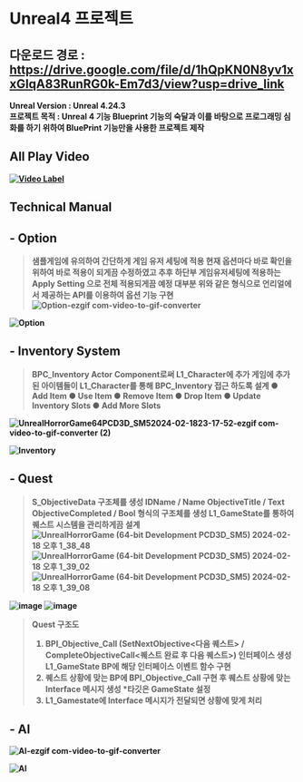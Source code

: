 # Unreal4 프로젝트

## 다운로드 경로 : https://drive.google.com/file/d/1hQpKN0N8yv1xxGIqA83RunRG0k-Em7d3/view?usp=drive_link

<strong>Unreal Version : Unreal 4.24.3<br/> 
<strong>프로젝트 목적 : Unreal 4 기능 Blueprint 기능의 숙달과 이를 바탕으로 프로그래밍 심화를 하기 위하여 BluePrint 기능만을 사용한 프로젝트 제작

## All Play Video
[![Video Label](http://img.youtube.com/vi/7PDlvy-wnq0/0.jpg)](https://youtu.be/7PDlvy-wnq0)

## Technical Manual

## - Option 

> 샘플게임에 유의하여 간단하게 게임 유저 세팅에 적용 현재 옵션마다 바로 확인을 위하여 바로 적용이 되게끔 수정하였고 추후 하단부 게임유저세팅에 적용하는 Apply Setting 으로 전체 적용되게끔 예정
대부분 위와 같은 형식으로 언리얼에서 제공하는 API를 이용하여 옵션 기능 구현
![Option-ezgif com-video-to-gif-converter](https://github.com/showhohxc/Unreal4-FirstPersonView/assets/98040028/778d77f2-fdda-463d-98b0-82b32ec734c8)

![Option](https://github.com/showhohxc/Unreal4-FirstPersonView/assets/98040028/2df9c018-a9f5-4e5e-8926-030304930ca0)

## - Inventory System

> BPC_Inventory
> Actor Component로써 L1_Character에 추가 게임에 추가된 아이템들이 L1_Character를 통해 BPC_Inventory 접근 하도록 설계
> ● Add Item
> ● Use Item
> ● Remove Item
> ● Drop Item
> ● Update Inventory Slots
> ● Add More Slots

![UnrealHorrorGame64PCD3D_SM52024-02-1823-17-52-ezgif com-video-to-gif-converter (2)](https://github.com/showhohxc/Unreal4-FirstPersonView/assets/98040028/638fb7f6-8b05-45b8-9f4b-44428b250d61)

![Inventory](https://github.com/showhohxc/Unreal4-FirstPersonView/assets/98040028/6f7f6e2a-3d69-4bc7-b613-4cd54fa3ea69)


## - Quest

> S_ObjectiveData 구조체를 생성
> IDName / Name
> ObjectiveTitle / Text
> ObjectiveCompleted / Bool
> 형식의 구조체를 생성 L1_GameState를 통하여 퀘스트 시스템을 관리하게끔 설계 
![UnrealHorrorGame (64-bit Development PCD3D_SM5)  2024-02-18 오후 1_38_48](https://github.com/showhohxc/Unreal4-FirstPersonView/assets/98040028/c40b2521-73b4-4219-86e4-12eb4e0b0d2a)
![UnrealHorrorGame (64-bit Development PCD3D_SM5)  2024-02-18 오후 1_39_02](https://github.com/showhohxc/Unreal4-FirstPersonView/assets/98040028/1a18ee52-b540-4e89-9089-72a901c5426d)
![UnrealHorrorGame (64-bit Development PCD3D_SM5)  2024-02-18 오후 1_39_08](https://github.com/showhohxc/Unreal4-FirstPersonView/assets/98040028/a04cc2a6-b568-4872-b014-75e8ae33fab1)

![image](https://github.com/showhohxc/Unreal4-FirstPersonView/assets/98040028/b13ec00b-4816-4038-b639-359717fcafda)
![image](https://github.com/showhohxc/Unreal4-FirstPersonView/assets/98040028/cab148b0-9639-4f98-9744-2c90be299ed6)
> Quest 구조도
> 1. BPI_Objective_Call (SetNextObjective<다음 퀘스트> / CompleteObjectiveCall<퀘스트 완료 후 다음 퀘스트>) 인터페이스 생성 L1_GameState BP에 해당 인터페이스 이벤트 함수 구현
> 2. 퀘스트 상황에 맞는 BP에 BPI_Objective_Call 구현 후 퀘스트 상황에 맞는 Interface 메시지 생성 *타깃은 GameState 설정
> 3. L1_Gamestate에 Interface 메시지가 전달되면 상황에 맞게 처리

## - AI

![AI-ezgif com-video-to-gif-converter](https://github.com/showhohxc/Unreal4-FirstPersonView/assets/98040028/706c2715-c322-4b7f-ac52-a20f1971720d)


![AI](https://github.com/showhohxc/Unreal4-FirstPersonView/assets/98040028/c089da04-1a37-4d18-87c6-0c4d1e1d1ee3)
